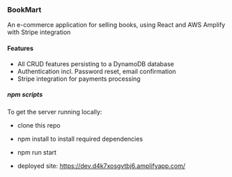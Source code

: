 ### BookMart

An e-commerce application for selling books, using React and AWS Amplify with Stripe integration

#### Features

- All CRUD features persisting to a DynamoDB database
- Authentication incl. Password reset, email confirmation
- Stripe integration for payments processing

##### npm scripts

To get the server running locally:

- clone this repo
- npm install to install required dependencies
- npm run start

- deployed site: https://dev.d4k7xosgvtbj6.amplifyapp.com/
